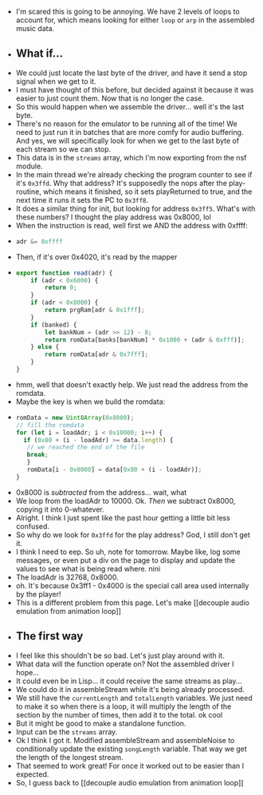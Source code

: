 - I'm scared this is going to be annoying. We have 2 levels of loops to account for, which means looking for either `loop` or `arp` in the assembled music data.
- ## What if...
- We could just locate the last byte of the driver, and have it send a stop signal when we get to it.
- I must have thought of this before, but decided against it because it was easier to just count them. Now that is no longer the case.
- So this would happen when we assemble the driver... well it's the last byte.
- There's no reason for the emulator to be running all of the time! We need to just run it in batches that are more comfy for audio buffering. And yes, we will specifically look for when we get to the last byte of each stream so we can stop.
- This data is in the `streams` array, which I'm now exporting from the nsf module.
- In the main thread we're already checking the program counter to see if it's `0x3ffd`. Why that address? It's supposedly the nops after the play-routine, which means it finished, so it sets playReturned to true, and the next time it runs it sets the PC to `0x3ff8`.
- It does a similar thing for init, but looking for address `0x3ff5`. What's with these numbers? I thought the play address was 0x8000, lol
- When the instruction is read, well first we AND the address with 0xffff:
- ```js
  adr &= 0xffff
  ```
- Then, if it's over 0x4020, it's read by the mapper
- ```js
  export function read(adr) {
      if (adr < 0x6000) {
          return 0;
      }
      if (adr < 0x8000) {
          return prgRam[adr & 0x1fff];
      }
      if (banked) {
          let bankNum = (adr >> 12) - 8;
          return romData[banks[bankNum] * 0x1000 + (adr & 0xfff)];
      } else {
          return romData[adr & 0x7fff];
      }
  }
  ```
- hmm, well that doesn't exactly help. We just read the address from the romdata.
- Maybe the key is when we build the romdata:
- ```js
  romData = new Uint8Array(0x8000);
  // fill the romdata
  for (let i = loadAdr; i < 0x10000; i++) {
    if (0x80 + (i - loadAdr) >= data.length) {
     // we reached the end of the file
     break;
     }
     romData[i - 0x8000] = data[0x80 + (i - loadAdr)];
  }
  ```
- 0x8000 is *subtracted* from the address... wait, what
- We loop from the loadAdr to 10000. Ok. *Then* we subtract 0x8000, copying it into 0-whatever.
- Alright. I think I just spent like the past hour getting a little bit less confused.
- So why do we look for `0x3ffd` for the play address? God, I still don't get it.
- I think I need to eep. So uh, note for tomorrow. Maybe like, log some messages, or even put a div on the page to display and update the values to see what is being read where. nini
- The loadAdr is 32768, 0x8000.
- oh. It's because 0x3ff1 - 0x4000 is the special call area used internally by the player!
- This is a different problem from this page. Let's make [[decouple audio emulation from animation loop]]
- ## The first way
- I feel like this shouldn't be so bad. Let's just play around with it.
- What data will the function operate on? Not the assembled driver I hope...
- It could even be in Lisp... it could receive the same streams as play...
- We could do it in assembleStream while it's being already processed.
- We still have the `currentLength` and `totalLength` variables. We just need to make it so when there is a loop, it will multiply the length of the section by the number of times, then add it to the total. ok cool
- But it might be good to make a standalone function.
- Input can be the `streams` array.
- Ok I think I got it. Modified assembleStream and assembleNoise to conditionally update the existing `songLength` variable. That way we get the length of the longest stream.
- That seemed to work great! For once it worked out to be easier than I expected.
- So, I guess back to [[decouple audio emulation from animation loop]]